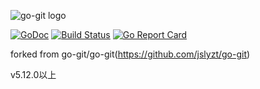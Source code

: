 ![go-git logo](https://cdn.rawgit.com/src-d/artwork/02036484/go-git/files/go-git-github-readme-header.png)

[![GoDoc](https://godoc.org/github.com/jslyzt/go-git/v5?status.svg)](https://pkg.go.dev/github.com/jslyzt/go-git/v5) [![Build Status](https://github.com/jslyzt/go-git/workflows/Test/badge.svg)](https://github.com/jslyzt/go-git/actions) [![Go Report Card](https://goreportcard.com/badge/github.com/jslyzt/go-git)](https://goreportcard.com/report/github.com/jslyzt/go-git)

forked from go-git/go-git(https://github.com/jslyzt/go-git)

v5.12.0以上